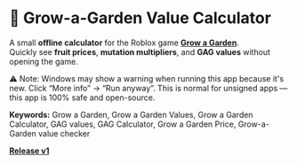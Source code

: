 # 🌱 Grow-a-Garden Value Calculator

A small **offline calculator** for the Roblox game **[Grow a Garden](https://www.roblox.com/games/126884695634066/Grow-a-Garden)**.  
Quickly see **fruit prices**, **mutation multipliers**, and **GAG values** without opening the game.

⚠️ Note: Windows may show a warning when running this app because it's new. Click “More info” → “Run anyway”. This is normal for unsigned apps — this app is 100% safe and open-source.



**Keywords:** Grow a Garden, Grow a Garden Values, Grow a Garden Calculator, GAG values, GAG Calculator, Grow a Garden Price, Grow-a-Garden value checker

**[Release v1](https://github.com/TheGoat65/Grow-a-Garden-Calculator/releases/tag/v1)**

